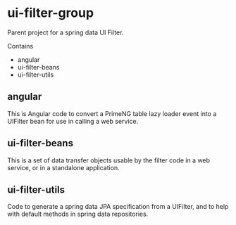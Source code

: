 # ui-filter-group

Parent project for a spring data UI Filter.

Contains

 - angular
 - ui-filter-beans
 - ui-filter-utils

## angular

This is Angular code to convert a PrimeNG table lazy loader event
into a UIFilter bean for use in calling a web service.

## ui-filter-beans

This is a set of data transfer objects usable by the filter code
in a web service, or in a standalone application.

## ui-filter-utils

Code to generate a spring data JPA specification from
a UIFilter, and to help with default methods
in spring data repositories.
